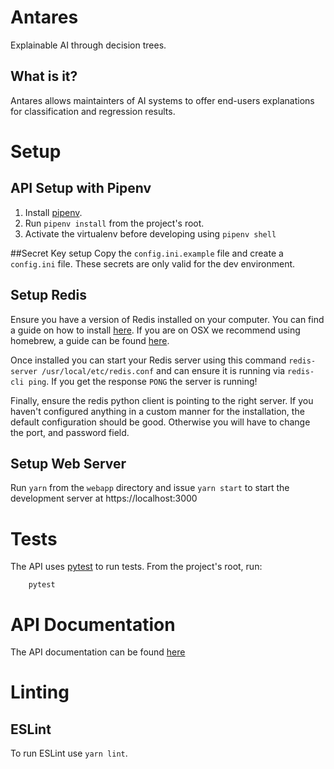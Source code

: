 # Antares
Explainable AI through decision trees.

## What is it?
Antares allows maintainters of AI systems to offer end-users explanations for classification and regression results.

# Setup
## API Setup with Pipenv

  1. Install [pipenv](https://pipenv.readthedocs.io/en/latest/install/).
  1. Run `pipenv install` from the project's root.
  1. Activate the virtualenv before developing using `pipenv shell`
  
##Secret Key setup
Copy the `config.ini.example` file and create a `config.ini` file. These secrets are only valid for the dev environment.

## Setup Redis
Ensure you have a version of Redis installed on your computer. You can find a guide on how to install [here](https://redis.io/topics/quickstart). If you are on OSX we recommend using homebrew, a guide can be found [here](https://medium.com/@petehouston/install-and-config-redis-on-mac-os-x-via-homebrew-eb8df9a4f298).

Once installed you can start your Redis server using this command `redis-server /usr/local/etc/redis.conf` and can ensure it is running via `redis-cli ping`. If you get the response `PONG` the server is running!

Finally, ensure the redis python client is pointing to the right server. If you haven't configured anything in a custom manner for the installation, the default configuration should be good. Otherwise you will have to change the port, and password field.

## Setup Web Server
Run `yarn` from the `webapp` directory and issue `yarn start` to start the development server at https://localhost:3000
# Tests
The API uses [pytest](https://docs.pytest.org/en/latest/) to run tests. From the project's root, run:

        pytest
        
# API Documentation
The API documentation can be found [here](https://docs.google.com/document/d/1CQLR_zFgXHEbdwGeiKLSJD_VmxccLGciM70mgwdi3rc/edit)

# Linting

## ESLint
To run ESLint use `yarn lint`.
